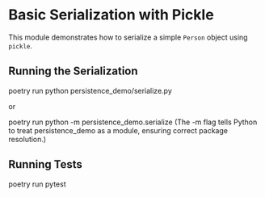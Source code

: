 # Basic Serialization with Pickle

This module demonstrates how to serialize a simple `Person` object using `pickle`.

## Running the Serialization

poetry run python persistence_demo/serialize.py

or

poetry run python -m persistence_demo.serialize
(The -m flag tells Python to treat persistence_demo as a module, ensuring correct package resolution.)

## Running Tests

poetry run pytest
